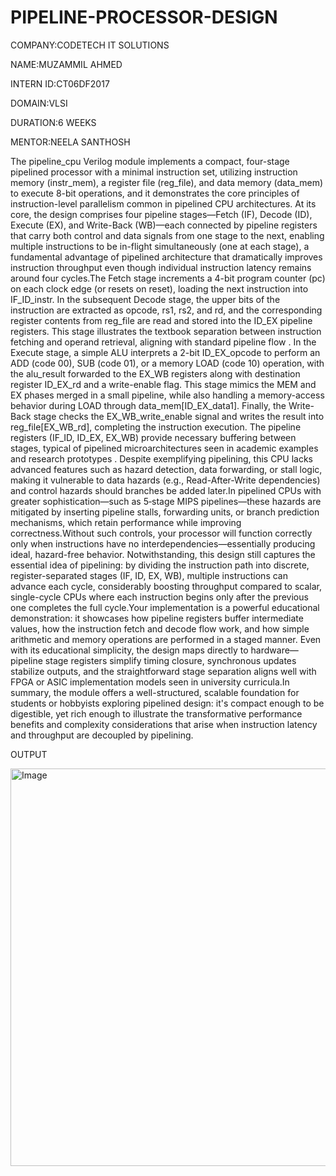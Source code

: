 # PIPELINE-PROCESSOR-DESIGN

COMPANY:CODETECH IT SOLUTIONS

NAME:MUZAMMIL AHMED

INTERN ID:CT06DF2017

DOMAIN:VLSI

DURATION:6 WEEKS

MENTOR:NEELA SANTHOSH

The pipeline_cpu Verilog module implements a compact, four-stage pipelined processor with a minimal instruction set, utilizing instruction memory (instr_mem), a register file (reg_file), and data memory (data_mem) to execute 8-bit operations, and it demonstrates the core principles of instruction-level parallelism common in pipelined CPU architectures. At its core, the design comprises four pipeline stages—Fetch (IF), Decode (ID), Execute (EX), and Write-Back (WB)—each connected by pipeline registers that carry both control and data signals from one stage to the next, enabling multiple instructions to be in-flight simultaneously (one at each stage), a fundamental advantage of pipelined architecture that dramatically improves instruction throughput even though individual instruction latency remains around four cycles.The Fetch stage increments a 4-bit program counter (pc) on each clock edge (or resets on reset), loading the next instruction into IF_ID_instr. In the subsequent Decode stage, the upper bits of the instruction are extracted as opcode, rs1, rs2, and rd, and the corresponding register contents from reg_file are read and stored into the ID_EX pipeline registers. This stage illustrates the textbook separation between instruction fetching and operand retrieval, aligning with standard pipeline flow . In the Execute stage, a simple ALU interprets a 2-bit ID_EX_opcode to perform an ADD (code 00), SUB (code 01), or a memory LOAD (code 10) operation, with the alu_result forwarded to the EX_WB registers along with destination register ID_EX_rd and a write-enable flag. This stage mimics the MEM and EX phases merged in a small pipeline, while also handling a memory-access behavior during LOAD through data_mem[ID_EX_data1]. Finally, the Write-Back stage checks the EX_WB_write_enable signal and writes the result into reg_file[EX_WB_rd], completing the instruction execution. The pipeline registers (IF_ID, ID_EX, EX_WB) provide necessary buffering between stages, typical of pipelined microarchitectures seen in academic examples and research prototypes . Despite exemplifying pipelining, this CPU lacks advanced features such as hazard detection, data forwarding, or stall logic, making it vulnerable to data hazards (e.g., Read-After-Write dependencies) and control hazards should branches be added later.In pipelined CPUs with greater sophistication—such as 5‑stage MIPS pipelines—these hazards are mitigated by inserting pipeline stalls, forwarding units, or branch prediction mechanisms, which retain performance while improving correctness.Without such controls, your processor will function correctly only when instructions have no interdependencies—essentially producing ideal, hazard-free behavior. Notwithstanding, this design still captures the essential idea of pipelining: by dividing the instruction path into discrete, register-separated stages (IF, ID, EX, WB), multiple instructions can advance each cycle, considerably boosting throughput compared to scalar, single-cycle CPUs where each instruction begins only after the previous one completes the full cycle.Your implementation is a powerful educational demonstration: it showcases how pipeline registers buffer intermediate values, how the instruction fetch and decode flow work, and how simple arithmetic and memory operations are performed in a staged manner. Even with its educational simplicity, the design maps directly to hardware—pipeline stage registers simplify timing closure, synchronous updates stabilize outputs, and the straightforward stage separation aligns well with FPGA or ASIC implementation models seen in university curricula.In summary, the module offers a well-structured, scalable foundation for students or hobbyists exploring pipelined design: it's compact enough to be digestible, yet rich enough to illustrate the transformative performance benefits and complexity considerations that arise when instruction latency and throughput are decoupled by pipelining.


OUTPUT

<img width="1342" height="636" alt="Image" src="https://github.com/user-attachments/assets/ac40e15f-c23f-47ce-b6da-7230c6ba59f4" />


